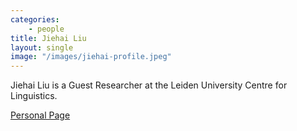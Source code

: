 ```yaml
---
categories: 
    - people
title: Jiehai Liu
layout: single
image: "/images/jiehai-profile.jpeg"
---
```


Jiehai Liu is a Guest Researcher at the Leiden University Centre for Linguistics.

[Personal Page](https://www.universiteitleiden.nl/en/staffmembers/jiehai-liu)